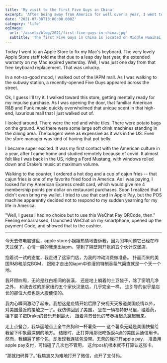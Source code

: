 ```yaml
---
title: 'My visit to the first Five Guys in China'
excerpt: 'After being away from America for well over a year, I went to the first Five Guys in China, recently opened in Shanghai.'
date: '2021-07-30T13:00:00.000Z'
category: 'life'
ogImage:
  url: '/assets/blog/2021/first-five-guys-in-china.jpg'
  subtitle: 'The first Five Guys in China is located on Middle Huaihai Rd in Shanghai.'
---
```


Today I went to an Apple Store to fix my Mac's keyboard. 
The very lovely Apple Store staff told me that due to a leap day last year,
the extended warranty on my Mac expired yesterday.
Well, I was just one day from that free keyboard replacement. That
was unlucky.

In a not-so-good mood, I walked out of the IAPM mall. As I was walking to the subway station, a recently-opened Five Guys appeared across the street.

Ok, I guess I'll try it. I walked toward this store, getting mentally ready for my impulse purchase. As I was opening the door, that familiar American R&B and Punk music quickly overwhelmed that unique scent in that high-end, luxurious mall that I just walked out of.

I looked around. There were the red and white tiles. There were potato bags on the ground. And there were some large soft drink machines standing in the dining area. The burgers were as expensive as it was in the US. Even the store manager was kind of having that pot belly.

I became super excited. It was my first contact with the American culture in a year, after I came home and studied remotely because of covid. It almost felt like I was back in the US, riding a Ford Mustang, with windows rolled down and Drake's music at maximum volume.

Walking to the counter, I ordered a hot dog and a cup of cajun fries -- that cajun fries is one of my favorite fried food in America. As I was paying, I looked for my American Express credit card, which would give me 4 membership points per dollar on restaurant purchases. Soon I realized that I didn't even bring my wallet. I tried to use that card in Apple Pay, but the POS machine apparently decided not to respond to my sudden yearning for my life in America.

"Well, I guess I had no choice but to use this WeChat Pay QRCode, then." Feeling embarrassed, I launched WeChat on my smartphone, opened up the payment Code, and showed that to the cashier.

---

今天去修电脑键盘，apple store小姐姐热情地告诉我，因为闰年问题它已经在昨天过保了。心情一般的我走出iapm，望到了隔壁刚开张的五个伙计汉堡店。

抱着试一试的态度，我走进了这家门店，为我的冲动消费做准备。
扑面而来的美国R&B和朋克BGM，
跟刚才走出的iapm中弥漫的特制香氛气简直就是一个天一个地。

我环顾四周，无论是红白相间的装潢，
还是地上躺着的土豆袋子，除了窗明几净之外，
和我去过的那家纽约五个家伙汉堡店，几乎完全一样。
连引导的似乎是店长的那位大叔也是大腹便便的。

我内心瞬间激动了起来。我想这是疫情开始后除了央视天天报道美国疫情以外，
对美国最近的接触之一了。我仿佛回到了美国，
坐在一辆福特野马里，磕着药，摇下窗子把Drake的音乐开到最大，
跟着背景音乐的节奏摇起头跳起舞来。

走上点餐台，我华丽地点上全牛热狗和一杯薯条——
这个薯条无疑是美国快餐给我留下印象最深刻的地方。
结账时，正打算用那张吃饭返4点的美国运通信用卡。
然而，我翻遍了整个包，却发现我连钱包没带。无奈的我打开apple pay，
准备用apple pay支付，可惜碰了几次也不管用，
这台pos机根本就不打算认这张卡。

“那就扫码算了。”我尴尬又为难地打开了微信，点开了支付码。

